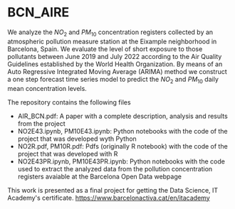 # BCN_AIRE

We analyze the $NO_2$ and $PM_{10}$ concentration registers collected by an atmospheric pollution measure station at the Eixample neighborhood in Barcelona, Spain. We evaluate the level of short exposure to those pollutants between June 2019 and July 2022 according to the Air Quality Guidelines established by the World Health Organization. By means of an Auto Regressive Integrated Moving Average (ARIMA) method we construct a one step forecast time series model to predict the $NO_2$ and $PM_{10}$ daily mean concentration levels.

The repository contains the following files

- AIR_BCN.pdf: A paper with a complete description, analysis and results from the project
- NO2E43.ipynb, PM10E43.ipynb: Python notebooks with the code of the project that was developed wyth Python
- NO2R.pdf, PM10R.pdf: Pdfs (originally R notebook) with the code of the project that was developed with R
- NO2E43PR.ipynb, PM10E43PR.ipynb: Python notebooks with the code used to extract the analyzed data from the pollution concentration registers avaiable at the Barcelona Open Data webpage

This work is presented as a final project for getting the Data Science, IT Academy's certificate. https://www.barcelonactiva.cat/en/itacademy
